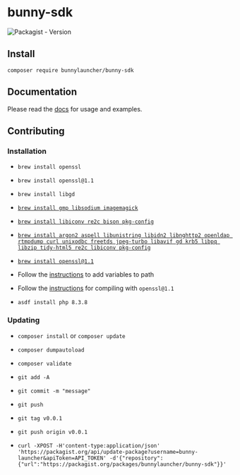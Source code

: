 # bunny-sdk

![Packagist - Version](https://img.shields.io/packagist/v/bunnylauncher/bunny-sdk?color=blue)

## Install

```shell
composer require bunnylauncher/bunny-sdk
```

## Documentation

Please read the [docs](https://bunny-launcher.com/bunny-sdk/php) for usage and examples.

## Contributing

### Installation

- `brew install openssl`
- `brew install openssl@1.1`
- `brew install libgd`
- [`brew install gmp libsodium imagemagick`](https://github.com/asdf-community/asdf-php?tab=readme-ov-file#macos)
- [`brew install libiconv re2c bison pkg-config`](https://github.com/asdf-community/asdf-php/issues/164#issuecomment-1930398294)
- [`brew install argon2 aspell libunistring libidn2 libnghttp2 openldap rtmpdump curl unixodbc freetds jpeg-turbo libavif gd krb5 libpq libzip tidy-html5 re2c libiconv pkg-config`](https://github.com/asdf-community/asdf-php/issues/164#issuecomment-2126486644)
- [`brew install openssl@1.1`](https://github.com/asdf-community/asdf-php/issues/163#issuecomment-1935891611)

- Follow the [instructions](https://github.com/asdf-community/asdf-php/issues/164#issuecomment-2126486644) to add variables to path
- Follow the [instructions](https://github.com/asdf-community/asdf-php/issues/163#issuecomment-1935891611) for compiling with `openssl@1.1`

- `asdf install php 8.3.8`

### Updating

- `composer install` or `composer update`
- `composer dumpautoload`
- `composer validate`

- `git add -A`
- `git commit -m "message"`
- `git push`
- `git tag v0.0.1`
- `git push origin v0.0.1`

- `curl -XPOST -H'content-type:application/json' 'https://packagist.org/api/update-package?username=bunny-launcher&apiToken=API_TOKEN' -d'{"repository":{"url":"https://packagist.org/packages/bunnylauncher/bunny-sdk"}}'`
